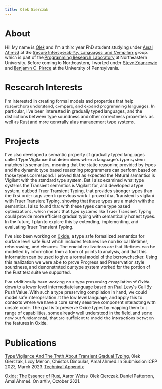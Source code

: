 ```yaml
---
title: Olek Gierczak
---
```


# About

Hi! My name is [Olek](mailto:gierczak.o@northeastern.edu) and I'm a third year PhD student studying under [Amal Ahmed](https://www.ccs.neu.edu/home/amal/) at the [Secure Interoperability, Languages, and Compilers](https://silc.ccs.neu.edu/) group, which is part of the [Programming Research Laboratory](https://prl.ccs.neu.edu/) at Northeastern University. Before coming to Northeastern, I worked under [Steve Zdancewic](https://www.cis.upenn.edu/~stevez/) and [Benjamin C. Pierce](https://www.cis.upenn.edu/~bcpierce/) at the University of Pennsylvania.

# Research Interests

I'm interested in creating formal models and properties that help
researchers understand, compare, and expand programming languages. In
particular, I've been interested in gradually typed languages, and the
distinctions between type soundness and other correctness properties,
as well as Rust and more generally alias management type systems.

# Projects


I've also developed a semantic property of gradually typed languages
called Type Vigilance that determines when a language's type system
matches its semantics, meaning that the static reasoning provided by
types and the dynamic type based reasoning programmers can perform
based on those types correspond. I proved that as expected the Natural
semantics is Vigilant with the standard type system. But I also
examined what type systems the Transient semantics is Vigilant for,
and developed a type system, dubbed Truer Transient Typing, that
provides stronger types than the first order tags seen in previous
work. I proved that Transient is vigilant with Truer Transient Typing,
showing that these types are a match with the semantics. I also found
that with these types came type based optimizations, which means that
type systems like Truer Transient Typing could provide more efficient
gradual typing with semantically honest types. In the future, I plan
to explore this by extending, implementing, and evaluating Truer
Transient Typing.

I've also been working on [Oxide](https://arxiv.org/abs/1903.00982), a
type safe formalized semantics for surface level safe Rust which
includes features like non lexical lifetimes, reborrowing, and
closures. The crucial realizations are that lifetimes can be modelled
by information from a form of points to analysis, and that this
information can be used to give a formal model of the borrowchecker.
Using this realization we were able to prove Progress and Preservation
style soundness, and demonstrated our type system worked for the
portion of the Rust test suite we supported. 

I've additionally been working on a type preserving compilation of
Oxide down to a lower level intermediate language based on [Paul
Levy](https://www.cs.bham.ac.uk/~pbl/)'s Call By Push Value. With such
a type preserving compilation in hand, we could model safe
interoperation at the low level language, and apply this to contexts
where we have a core safety sensitive component interacting with
unsafe code. The goal is to preserve Oxide types by mapping them to a
range of capabilities, some already well understood in the field, and
some new but fundamental, that are sufficient to model the
interactions between the features in Oxide. 

# Publications

[Type Vigilance And The Truth About Transient Gradual Typing,](http://olekg.pl/papers/vigilance.pdf) Olek Gierczak, Lucy
Menon, Christos Dimoulas, Amal Ahmed. In Submission ICFP 2023,
March 2023. [Technical Appendix](http://olekg.pl/papers/vigilance-techreport.pdf)

[Oxide: The Essence of Rust,](https://arxiv.org/abs/1903.00982)
Aaron Weiss, Olek Gierczak, Daniel Patterson, Amal Ahmed.
On arXiv, October 2021.
